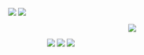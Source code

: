 <p align="center">

![](https://files.catbox.moe/14p5pj.png‎) ![](https://files.catbox.moe/gycoal.gif)
</p>

<p align="center">

 <img src="https://files.catbox.moe/oqz7yo.png"/>
</p>


<p align="center">

‎ ‎ ‎ ‎ ‎ ‎ ‎ ‎ ‎‎ ‎ ‎ ‎  ‎ ‎ ‎ ‎  ‎  ‎ ‎ ‎  [![](https://files.catbox.moe/22qia4.png)](https://rentry.co/tilekid)  [![](https://files.catbox.moe/9daq4l.png)](https://retrospring.net/@chibana)  [![](https://files.catbox.moe/3g0e4w.png)](https://mio.atabook.org) 
</p>


